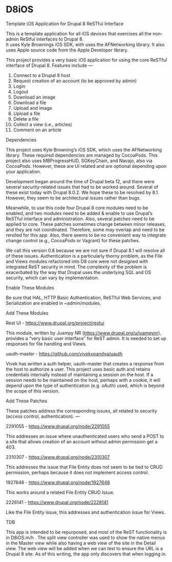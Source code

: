 # D8iOS
Template iOS Application for Drupal 8 ReSTful Interface

This is a template application for all iOS devices that exercises all the non-admin ReStful interfaces to Drupal 8.  
It uses Kyle Brownings iOS SDK, with uses the AFNetworking library.  It also uses Apple source code from the Apple 
Developer library.

This project provides a very basic iOS application for using the core ReSTful interface of Drupal 8.  Features include —

1) Connect to a Drupal 8 host
2) Request creation of an account (to be approved by admin)
3) Login
4) Logout
5) Download an image
6) Download a file
7) Upload and image
8) Upload a file
9) Delete a file
10) Collect a view (i.e., articles)
11) Comment on an article


Dependencies

This project uses Kyle Browning’s iOS SDK, which uses the AFNetworking library.  These required dependencies are managed by CocoaPods.  This project also uses MBProgressHUD, SGKeyChain, and Navajo, also via CocoaPods.   However, these are UI related and are optional depending upon your application.

Development began around the time of Drupal beta 12, and there were several security-related issues that had to be worked around.  Several of these exist today with Drupal 8.0.2.  We hope these to be resolved by 8.1.  However, they seem to be architectural issues rather than bugs.

Meanwhile, to use this code four Drupal 8 core modules need to be enabled, and two modules need to be added & enable to use Drupal’s ReSTful interface and administration.  Also, several patches need to be applied to core.  These patches sometimes change between minor releases, and they are not coordinated.  Therefore, some may overlap and need to be rerolled for this app.  Also, there seems to be no convenient way to integrate change control (e.g., CocoaPods or Vagrant) for these patches.

We call this version 0.8 because we are not sure if Drupal 8.1 will resolve all of these issues.  Authentication is a particularly thorny problem, as the File and Views modules refactored into D8 core were not designed with integrated ReST security in mind.  The complexity of the problem is exacerbated by the way that Drupal uses the underlying SQL and OS security, which can vary by implementation.


Enable These Modules

Be sure that HAL, HTTP Basic Authentication, ReSTful Web Services, and Serialization are enabled in ~admin/modules.  


Add These Modules

Rest UI - https://www.drupal.org/project/restui 

This module, written by Juampy NR (https://www.drupal.org/u/juampynr), provides a “very basic user interface” for ReST admin.  It is needed to set up responses for file handling and Views.

uauth-master - https://github.com/vivekvpandya/uauth 

Vivek has written a auth helper, uauth-master that creates a response from the host to authorize a user. This project uses basic auth and retains credentials internally instead of maintaining a session on the host.  If a session needs to be maintained on the host, perhaps with a cookie, it will depend upon the type of authentication (e.g. oAuth) used, which is beyond the scope of this version.  


Add These Patches

These patches address the corresponding issues, all related to security (access control, authentication).  —

2291055 - https://www.drupal.org/node/2291055

This addresses an issue where unauthenticated users who send a POST to a site that allows creation of an account without admin permission get a 403.  

2310307 - https://www.drupal.org/node/2310307

This addresses the issue that File Entity does not seem to be tied to CRUD permission, perhaps because it does not implement access control. 

1927648 - https://www.drupal.org/node/1927648

This works around a related File Entity CRUD issue.

2228141 - https://www.drupal.org/node/2228141

Like the File Entity issue, this addresses and authentication issue for Views.


TDB

This app is intended to be repurposed, and most of the ReST functionality is in D8iOS.m/h .  The split view controller was used to show the native menus in the Master view while also having a web view of the site in the Detail view.  The web view will be added when we can test to ensure the URL is a Drupal 8 site.  As of this writing, the app only discovers that when logging in.
